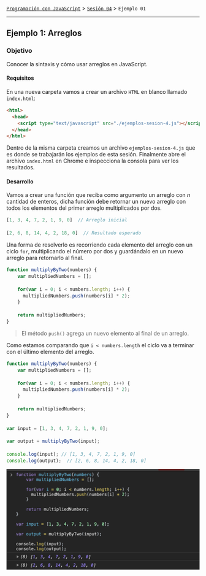 [`Programación con JavaScript`](../../Readme.md) > [`Sesión 04`](../Readme.md) > `Ejemplo 01`

---

## Ejemplo 1: Arreglos

### Objetivo

Conocer la sintaxis y cómo usar arreglos en JavaScript.

#### Requisitos

En una nueva carpeta vamos a crear un archivo `HTML` en blanco llamado `index.html`:

```html
<html>
  <head>
    <script type="text/javascript" src="./ejemplos-sesion-4.js"></script>
  </head>
</html>
```

Dentro de la misma carpeta creamos un archivo `ejemplos-sesion-4.js` que es donde se trabajarán los ejemplos de esta sesión. Finalmente abre el archivo `index.html` en Chrome e inspecciona la consola para ver los resultados.


#### Desarrollo

Vamos a crear una función que reciba como argumento un arreglo con _n_ cantidad de enteros, dicha función debe retornar un nuevo arreglo con todos los elementos del primer arreglo multiplicados por dos.

```javascript
[1, 3, 4, 7, 2, 1, 9, 0]  // Arreglo inicial

[2, 6, 8, 14, 4, 2, 18, 0]  // Resultado esperado
```

Una forma de resolverlo es recorriendo cada elemento del arreglo con un ciclo `for`, multiplicando el número por dos y guardándalo en un nuevo arreglo para retornarlo al final.

```javascript
function multiplyByTwo(numbers) {
    var multipliedNumbers = [];

    for(var i = 0; i < numbers.length; i++) {
      multipliedNumbers.push(numbers[i] * 2);
    }

    return multipliedNumbers;
}
```

> El método `push()` agrega un nuevo elemento al final de un arreglo.

Como estamos comparando que `i < numbers.length` el ciclo va a terminar con el último elemento del arreglo.

```javascript
function multiplyByTwo(numbers) {
    var multipliedNumbers = [];

    for(var i = 0; i < numbers.length; i++) {
      multipliedNumbers.push(numbers[i] * 2);
    }

    return multipliedNumbers;
}

var input = [1, 3, 4, 7, 2, 1, 9, 0];

var output = multiplyByTwo(input);

console.log(input); // [1, 3, 4, 7, 2, 1, 9, 0]
console.log(output);  // [2, 6, 8, 14, 4, 2, 18, 0]
```

![multiplyByTwo](./assets/multiplyByTwo.png)
